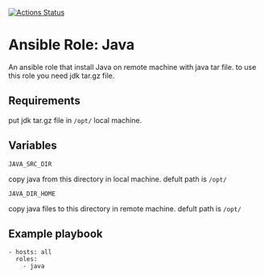 [![Actions Status](https://github.com/ghanad/ansible-role-java/workflows/CI/badge.svg)](https://github.com/ghanad/ansible-role-java/actions)


Ansible Role: Java
=========

An ansible role that install Java on remote machine with java tar file. to use this role you need jdk tar.gz file.

Requirements
------------

put jdk tar.gz file in `/opt/` local machine.


Variables
-----------
```JAVA_SRC_DIR```

copy java from this directory in local machine. defult path is `/opt/`

```JAVA_DIR_HOME```

copy java files to this directory in remote machine. defult path is `/opt/`

Example playbook
-------------
```
- hosts: all
  roles:
    - java
```
